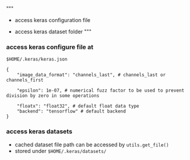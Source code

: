 """
- access keras configuration file

- access keras dataset folder
"""


### access keras configure file at
 `$HOME/.keras/keras.json`

```
{
    "image_data_format": "channels_last", # channels_last or channels_first

    "epsilon": 1e-07, # numerical fuzz factor to be used to prevent division by zero in some operations

    "floatx": "float32", # default float data type
    "backend": "tensorflow" # default backend
}
```

### access keras datasets
- cached dataset file path can be accessed by `utils.get_file()`
- stored under `$HOME/.keras/datasets/`
